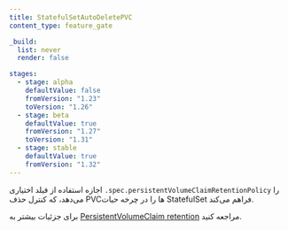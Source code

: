 ```yaml
---
title: StatefulSetAutoDeletePVC
content_type: feature_gate

_build:
  list: never
  render: false

stages:
  - stage: alpha 
    defaultValue: false
    fromVersion: "1.23"
    toVersion: "1.26"
  - stage: beta
    defaultValue: true
    fromVersion: "1.27"
    toVersion: "1.31"
  - stage: stable
    defaultValue: true
    fromVersion: "1.32"
---
```

اجازه استفاده از فیلد اختیاری `.spec.persistentVolumeClaimRetentionPolicy` را می‌دهد، که کنترل حذف PVCها را در چرخه حیات StatefulSet فراهم می‌کند.

برای جزئیات بیشتر به [PersistentVolumeClaim retention](/docs/concepts/workloads/controllers/statefulset/#persistentvolumeclaim-retention) مراجعه کنید.
